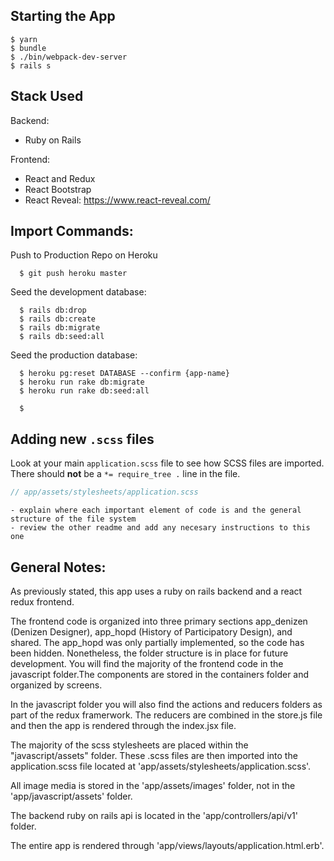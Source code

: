 ## Starting the App

```
$ yarn
$ bundle
$ ./bin/webpack-dev-server
$ rails s
```

## Stack Used

Backend: 
  - Ruby on Rails

Frontend: 
  - React and Redux
  - React Bootstrap
  - React Reveal: https://www.react-reveal.com/

## Import Commands:
Push to Production Repo on Heroku 
```
  $ git push heroku master
```
Seed the development database:
```
  $ rails db:drop
  $ rails db:create
  $ rails db:migrate
  $ rails db:seed:all
```
Seed the production database:
```
  $ heroku pg:reset DATABASE --confirm {app-name}
  $ heroku run rake db:migrate
  $ heroku run rake db:seed:all
```


```
  $ 
```


## Adding new `.scss` files

Look at your main `application.scss` file to see how SCSS files are imported. There should **not** be a `*= require_tree .` line in the file.

```scss
// app/assets/stylesheets/application.scss
```



```
- explain where each important element of code is and the general structure of the file system
- review the other readme and add any necesary instructions to this one
```

## General Notes:
As previously stated, this app uses a ruby on rails backend and a react redux frontend. 

The frontend code is organized into three primary sections app_denizen (Denizen Designer), app_hopd (History of Participatory Design), and shared. The app_hopd was only partially implemented, so the code has been hidden. Nonetheless, the folder structure is in place for future development. You will find the majority of the frontend code in the javascript folder.The components are stored in the containers folder and organized by screens.

In the javascript folder you will also find the actions and reducers folders as part of the redux framerwork. The reducers are combined in the store.js file and then the app is rendered through the index.jsx file.

The majority of the scss stylesheets are placed within the "javascript/assets" folder. These .scss files are then imported into the application.scss file located at 'app/assets/stylesheets/application.scss'. 

All image media is stored in the 'app/assets/images' folder, not in the 'app/javascript/assets' folder.

The backend ruby on rails api is located in the 'app/controllers/api/v1' folder.

The entire app is rendered through 'app/views/layouts/application.html.erb'.

